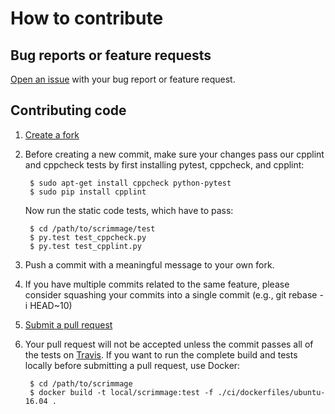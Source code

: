 # How to contribute

## Bug reports or feature requests

[Open an issue](https://github.com/gtri/scrimmage/issues) with your bug report
or feature request.

## Contributing code

1. [Create a fork](https://github.com/gtri/scrimmage/fork)

2. Before creating a new commit, make sure your changes pass our cpplint and
   cppcheck tests by first installing pytest, cppcheck, and cpplint:

        $ sudo apt-get install cppcheck python-pytest
        $ sudo pip install cpplint

   Now run the static code tests, which have to pass:

        $ cd /path/to/scrimmage/test
        $ py.test test_cppcheck.py
        $ py.test test_cpplint.py


3. Push a commit with a meaningful message to your own fork.

4. If you have multiple commits related to the same feature, please consider
   squashing your commits into a single commit (e.g., git rebase -i HEAD~10)

5. [Submit a pull request](https://github.com/gtri/scrimmage/compare)

6. Your pull request will not be accepted unless the commit passes all of the
   tests on [Travis](https://travis-ci.org/gtri/scrimmage). If you want to run
   the complete build and tests locally before submitting a pull request, use
   Docker:

        $ cd /path/to/scrimmage
        $ docker build -t local/scrimmage:test -f ./ci/dockerfiles/ubuntu-16.04 .
